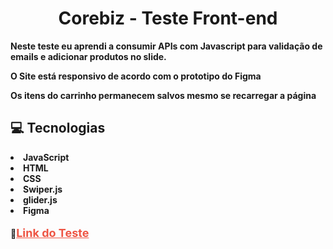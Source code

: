 <h1 style='text-align: center'><strong> Corebiz - Teste Front-end<strong></h1>

<p><strong>Neste teste eu aprendi a consumir APIs com Javascript para validação de emails e adicionar produtos no slide.</strong></p>
<p>O Site está responsivo de acordo com o prototipo do Figma</p>
<p><strong>Os itens do carrinho permanecem salvos mesmo se recarregar a página</strong></p>

<h2>💻 Tecnologias</h2>
<li>JavaScript</li>
<li>HTML</li>
<li>CSS</li>
<li>Swiper.js</li>
<li>glider.js</li>
<li>Figma</li>
<br>
🔗<a style="color: #e54; font-size: 18px" href="https://corebizbrta.netlify.app/" target="_blank">Link do Teste</a>
<br>
